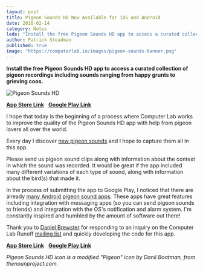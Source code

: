 ```yaml
---
layout: post
title: Pigeon Sounds HD Now Available for iOS and Android
date: 2018-02-14
category: Notes
lede: "Install the free Pigeon Sounds HD app to access a curated collection of pigeon recordings including sounds ranging from happy grunts to grieving coos."
author: Patrick Steadman
published: true
image: "https://computerlab.io/images/pigeon-sounds-banner.png"
---
```


__Install the free Pigeon Sounds HD app to access a curated collection of pigeon recordings including sounds ranging from happy grunts to grieving coos.__

![Pigeon Sounds HD](/images/pigeon-sounds-banner.png)

<b>[App Store Link](https://itunes.apple.com/us/app/pigeon-sounds-hd/id1339469281?mt=8)</b> &nbsp;
<b>[Google Play Link](https://play.google.com/store/apps/details?id=com.pigeonsounds&pcampaignid=MKT-Other-global-all-co-prtnr-py-PartBadge-Mar2515-1) </b>

I hope that today is the beginning of a process where Computer Lab works to
improve the quality of the Pigeon Sounds HD app with help from pigeon lovers all
over the world.

Every day I discover [new pigeon sounds](https://instagram.com/p/BfI8ZbGh4Bu/)
and I hope to capture them all in this app.

Please send us pigeon sound clips along with information about the context in
which the sound was recorded. It would be great if the app included many
different variations of each type of sound, along with information about the
bird(s) that made it.

In the process of submitting the app to Google Play, I noticed that there are
already [many Android pigeon sound
apps](https://play.google.com/store/search?q=Pigeon%20Sounds%20HD&c=apps). These
apps have great features including integration with messaging apps (so you can
send pigeon sounds to friends) and integration with the OS's notification and
alarm system. I'm constantly inspired and humbled by the amount of software out
there!

Thank you to [Daniel Brewster](http://www.danielbrewster.com/) for responding to
an inquiry on the Computer Lab Runoff [mailing
list](https://confirmsubscription.com/h/j/53E8DEBA95C07A35) and quickly
developing the code for this app. 

<b>[App Store Link](https://itunes.apple.com/us/app/pigeon-sounds-hd/id1339469281?mt=8)</b> &nbsp;
<b>[Google Play Link](https://play.google.com/store/apps/details?id=com.pigeonsounds&pcampaignid=MKT-Other-global-all-co-prtnr-py-PartBadge-Mar2515-1) </b>


_Pigeon Sounds HD icon is a modified "Pigeon" icon by Danil Boatman, from thenounproject.com._

